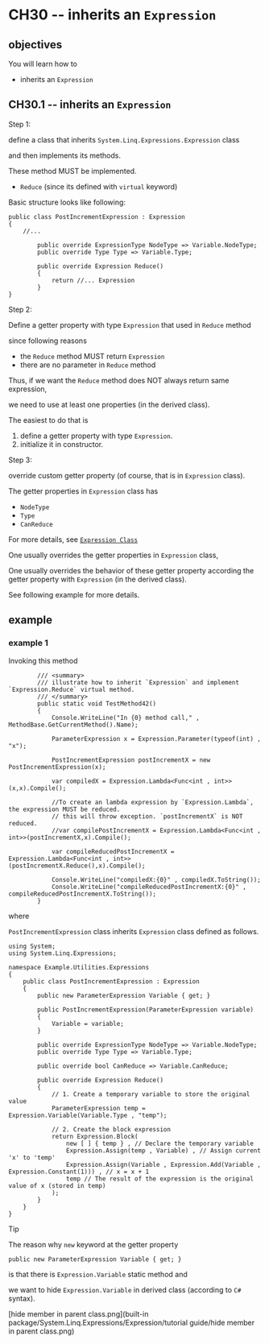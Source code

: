 # CH30 -- inherits an `Expression`
## objectives
You will learn how to

+ inherits an `Expression`

## CH30.1 -- inherits an `Expression`
Step 1:

define a class that inherits `System.Linq.Expressions.Expression` class 

and then implements its methods.

These method MUST be implemented.

+ `Reduce` (since its defined with `virtual` keyword)

Basic structure looks like following:

```
public class PostIncrementExpression : Expression
{
    //...

        public override ExpressionType NodeType => Variable.NodeType; 
        public override Type Type => Variable.Type;

        public override Expression Reduce()
        {
            return //... Expression
        }
}
```

Step 2:

Define a getter property with type `Expression` that used in `Reduce` method

since following reasons

+ the `Reduce` method MUST return `Expression`
+ there are no parameter in `Reduce` method

Thus, if we want the `Reduce` method does NOT always return same expression,

we need to use at least one properties (in the derived class).

The easiest to do that is

1. define a getter property with type `Expression`.
2. initialize it in constructor.

Step 3:

override custom getter property (of course, that is in `Expression` class).

The getter properties in `Expression` class has

+ `NodeType`
+ `Type`
+ `CanReduce`

For more details, see [`Expression Class`](https://learn.microsoft.com/en-us/dotnet/api/system.linq.expressions.expression?view=net-8.0)

One usually overrides the getter properties in `Expression` class, 

One usually overrides the behavior of these getter property according the getter property with `Expression` (in the derived class). 

See following example for more details.

## example
### example 1
Invoking this method

```
        /// <summary>
        /// illustrate how to inherit `Expression` and implement `Expression.Reduce` virtual method.
        /// </summary>
        public static void TestMethod42()
        {
            Console.WriteLine("In {0} method call," , MethodBase.GetCurrentMethod().Name);
            
            ParameterExpression x = Expression.Parameter(typeof(int) , "x");

            PostIncrementExpression postIncrementX = new PostIncrementExpression(x);

            var compiledX = Expression.Lambda<Func<int , int>>(x,x).Compile();

            //To create an lambda expression by `Expression.Lambda`, the expression MUST be reduced.
            // this will throw exception. `postIncrementX` is NOT reduced.
            //var compilePostIncrementX = Expression.Lambda<Func<int , int>>(postIncrementX,x).Compile();

            var compileReducedPostIncrementX = Expression.Lambda<Func<int , int>>(postIncrementX.Reduce(),x).Compile();

            Console.WriteLine("compiledX:{0}" , compiledX.ToString());
            Console.WriteLine("compileReducedPostIncrementX:{0}" , compileReducedPostIncrementX.ToString());
        }
```

where

`PostIncrementExpression` class inherits `Expression` class defined as follows.

```
using System;
using System.Linq.Expressions;

namespace Example.Utilities.Expressions
{
    public class PostIncrementExpression : Expression
    {
        public new ParameterExpression Variable { get; }

        public PostIncrementExpression(ParameterExpression variable)
        {
            Variable = variable;
        }

        public override ExpressionType NodeType => Variable.NodeType; 
        public override Type Type => Variable.Type;

        public override bool CanReduce => Variable.CanReduce;

        public override Expression Reduce()
        {
            // 1. Create a temporary variable to store the original value
            ParameterExpression temp = Expression.Variable(Variable.Type , "temp");

            // 2. Create the block expression
            return Expression.Block(
                new [ ] { temp } , // Declare the temporary variable
                Expression.Assign(temp , Variable) , // Assign current 'x' to 'temp'
                Expression.Assign(Variable , Expression.Add(Variable , Expression.Constant(1))) , // x = x + 1
                temp // The result of the expression is the original value of x (stored in temp)
            );
        }
    }
}
```

> [!TIP]
> The reason why `new` keyword at the getter property 
> 
> ```
> public new ParameterExpression Variable { get; }
> ```
>
> is that there is `Expression.Variable` static method and 
>
> we want to hide `Expression.Variable` in derived class (according to `C#` syntax).
>
>[hide member in parent class.png](built-in package/System.Linq.Expressions/Expression/tutorial guide/hide member in parent class.png)

